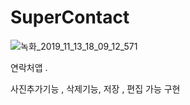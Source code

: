 # SuperContact

![녹화_2019_11_13_18_09_12_571](https://user-images.githubusercontent.com/54298426/68816909-57d22280-06c3-11ea-89b0-ab497f0b82a9.gif)

연락처앱 .

사진추가기능 , 삭제기능, 저장 , 
편집 가능 구현